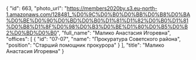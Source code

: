{
    "id": 663,
    "photo_url": "https://members2020by.s3.eu-north-1.amazonaws.com/128481_%D0%9C%D0%B0%D0%BB%D0%B8%D0%BA%D0%BE%D0%90%D0%BD%D0%B0%D1%81%D1%82%D0%B0%D1%81%D0%B8%D1%8F%D0%98%D0%B3%D0%BE%D1%80%D0%B5%D0%B2%D0%BD%D0%B0",
    "full_name": "Малико Анастасия Игоревна",
    "offices": [
        {
            "id": "07-07",
            "name": "Прокуратура Советского района",
            "position": "Старший помощник прокурора"
        }
    ],
    "title": "Малико Анастасия Игоревна"
}